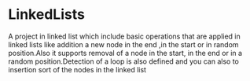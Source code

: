 # LinkedLists
A project in linked list which include basic operations that are applied in linked lists like addition a new node in the end ,in the start or in random position.Also it supports removal of a node in the start, in the end or in a random position.Detection of a loop is also defined and you can also to insertion sort of the nodes in the linked list
